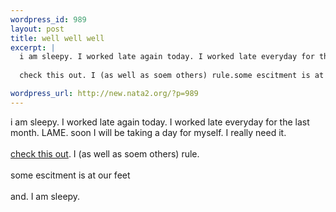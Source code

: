 ```yaml
--- 
wordpress_id: 989
layout: post
title: well well well
excerpt: |
  i am sleepy. I worked late again today. I worked late everyday for the last month. LAME. soon I will be taking a day for myself. I really need it. 
  
  check this out. I (as well as soem others) rule.some escitment is at our feetand. I am sleepy. 

wordpress_url: http://new.nata2.org/?p=989
---
```

i am sleepy. I worked late again today. I worked late everyday for the last month. LAME. soon I will be taking a day for myself. I really need it. 
<br/><br/>
<a href="http://www.nytimes.com/2005/02/09/business/media/09adco.html">check this out</a>. I (as well as soem others) rule.<br/><br/>some escitment is at our feet<br/><br/>and. I am sleepy. 
